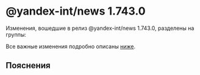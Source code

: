# @yandex-int/news 1.743.0

<!-- ЧЕЛОВЕЧЕСКОЕ ВСТУПЛЕНИЕ -->

Изменения, вошедшие в релиз @yandex-int/news 1.743.0, разделены на группы:

Все важные изменения подробно описаны [ниже](#Пояснения).

## Пояснения

